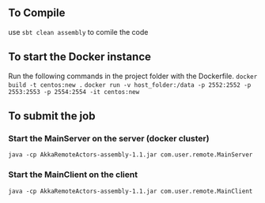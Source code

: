 ## To Compile
use `sbt clean assembly` to comile the code

## To start the Docker instance
Run the following commands in the project folder with the Dockerfile. 
`docker build -t centos:new .`
`docker run -v host_folder:/data -p 2552:2552 -p 2553:2553 -p 2554:2554 -it centos:new`

## To submit the job
### Start the MainServer on the server (docker cluster)
`java -cp AkkaRemoteActors-assembly-1.1.jar com.user.remote.MainServer`
### Start the MainClient on the client 
`java -cp AkkaRemoteActors-assembly-1.1.jar com.user.remote.MainClient`
